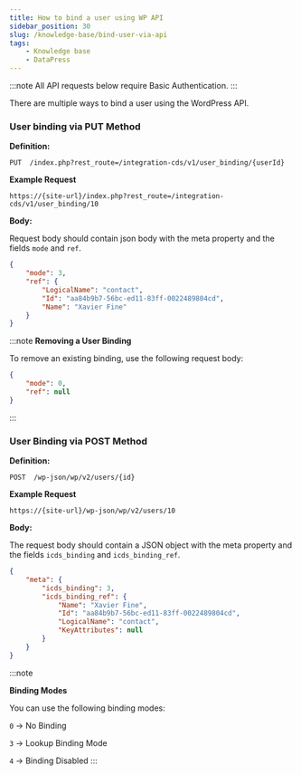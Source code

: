 ```yaml
---
title: How to bind a user using WP API
sidebar_position: 30
slug: /knowledge-base/bind-user-via-api
tags:
    - Knowledge base
    - DataPress
---
```


:::note 
All API requests below require Basic Authentication. 
:::

There are multiple ways to bind a user using the WordPress API.

### User binding via PUT Method

**Definition:**

```
PUT  /index.php?rest_route=/integration-cds/v1/user_binding/{userId}
```

**Example Request**

```text
https://{site-url}/index.php?rest_route=/integration-cds/v1/user_binding/10
```

**Body:**

Request body should contain json body with the meta property and the fields `mode` and `ref`.

```json
{
    "mode": 3,
    "ref": {
        "LogicalName": "contact",
        "Id": "aa84b9b7-56bc-ed11-83ff-0022489804cd",
        "Name": "Xavier Fine"
    }
}
```

:::note 
**Removing a User Binding**

To remove an existing binding, use the following request body:

```json
{
    "mode": 0,
    "ref": null
}
```
:::

### User Binding via POST Method

**Definition:**

```
POST  /wp-json/wp/v2/users/{id}
```

**Example Request**

```text
https://{site-url}/wp-json/wp/v2/users/10
```

**Body:**

The request body should contain a JSON object with the meta property and the fields `icds_binding` and `icds_binding_ref`.

```json
{
    "meta": {
        "icds_binding": 3,
        "icds_binding_ref": {
            "Name": "Xavier Fine",
            "Id": "aa84b9b7-56bc-ed11-83ff-0022489804cd",
            "LogicalName": "contact",
            "KeyAttributes": null
        }
    }
}
```

:::note 

**Binding Modes**

You can use the following binding modes:

`0` → No Binding

`3` → Lookup Binding Mode

`4` → Binding Disabled 
:::